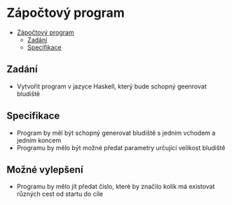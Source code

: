 # Zápočtový program
- [Zápočtový program](#z%C3%A1po%C4%8Dtov%C3%BD-program)
  - [Zadání](#zad%C3%A1n%C3%AD)
  - [Specifikace](#specifikace)

## Zadání
  - Vytvořit program v jazyce Haskell, který bude schopný geenrovat bludiště

## Specifikace
  - Program by měl být schopný generovat bludiště s jedním vchodem a jedním koncem
  - Programu by mělo být možné předat parametry určující velikost bludiště
  
 ## Možné vylepšení
  - Programu by mělo jít předat číslo, které by značilo kolik má existovat různých cest od startu do cíle